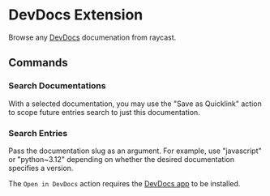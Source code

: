 # DevDocs Extension

Browse any [DevDocs](https://devdocs.io/) documenation from raycast.

## Commands

### Search Documentations

With a selected documentation, you may use the "Save as Quicklink" action to scope future entries search to just this documentation.

### Search Entries

Pass the documentation slug as an argument. For example, use "javascript" or "python~3.12" depending on whether the desired documentation specifies a version.

The `Open in DevDocs` action requires the [DevDocs app](https://github.com/dteoh/devdocs-macos) to be installed.
